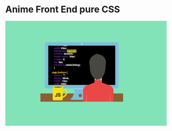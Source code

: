 # Anime Front End pure CSS
<p align="center">
  <img src="images/anime.jpg" width="800" title="anime front-end">
</p>
